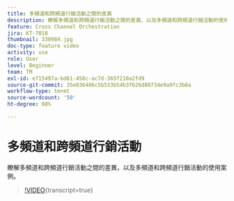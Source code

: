 ```yaml
---
title: 多頻道和跨頻道行銷活動之間的差異
description: 瞭解多頻道和跨頻道行銷活動之間的差異，以及多頻道和跨頻道行銷活動的使用案例。
feature: Cross Channel Orchestration
jira: KT-7018
thumbnail: 330984.jpg
doc-type: feature video
activity: use
role: User
level: Beginner
team: TM
exl-id: e715497a-bd61-458c-ac7d-365f210a2fd9
source-git-commit: 35e036486c5b533b54b3f626d88734e9a9fc3b8a
workflow-type: tm+mt
source-wordcount: '50'
ht-degree: 88%

---
```


# 多頻道和跨頻道行銷活動

瞭解多頻道和跨頻道行銷活動之間的差異，以及多頻道和跨頻道行銷活動的使用案例。

>[!VIDEO](https://video.tv.adobe.com/v/330984?quality=12&learn=on){transcript=true}
